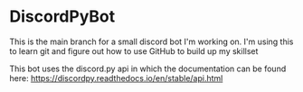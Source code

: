 # DiscordPyBot
This is the main branch for a small discord bot I'm working on.
I'm using this to learn git and figure out how to use GitHub to build up my skillset

This bot uses the discord.py api in which the documentation can be found here:
    https://discordpy.readthedocs.io/en/stable/api.html

